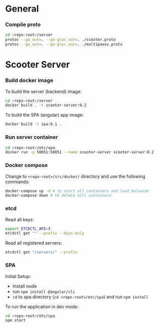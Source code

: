 # General
### Compile proto
```bash
cd <repo-root>/server
protoc --go_out=. --go-grpc_out=. ./scooter.proto 
protoc --go_out=. --go-grpc_out=. ./multipaxos.proto 
```

# Scooter Server
### Build docker image
To build the server (backend) image:
```bash
cd <repo-root>/server
docker build . -t scooter-server:0.2
```

To build the SPA (angular) app image:
```bash
docker build -t spa:0.1 .
```
### Run server container
```bash
cd <repo-root>/etc/spa
docker run -p 50051:50051 --name scooter-server scooter-server:0.2
```

### Docker compose
Change to `<repo-root>/src/docker/` directory and use the following commands:
```bash
docker-compose up -d # to start all containers and load balancer
docker-compose down # to delete alll containers
```


### etcd
Read all keys:
```bash
export ETCDCTL_API=3
etcdctl get "" --prefix --keys-only
```

Read all registered servers:
```bash
etcdctl get "/servers/" --prefix
```

### SPA
Initial Setup:
* Install node
* run `npm install @angular/cli`
* `cd` to spa directory (`cd <repo-root>/etc/spa`) and run `npm install`

To run the application in dev mode:
```bash
cd <repo-root>/etc/spa
npm start
```
